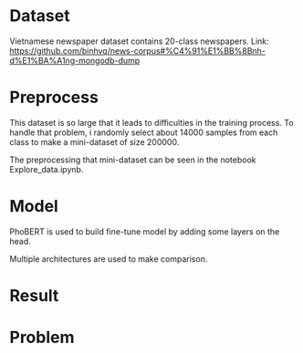 # Dataset
Vietnamese newspaper dataset contains 20-class newspapers.
Link: https://github.com/binhvq/news-corpus#%C4%91%E1%BB%8Bnh-d%E1%BA%A1ng-mongodb-dump 

# Preprocess
This dataset is so large that it leads to difficulties in the training process. To handle that problem, i randomly select about 14000 samples from each class to make a mini-dataset of size 200000.

The preprocessing that mini-dataset can be seen in the notebook Explore_data.ipynb.

# Model
PhoBERT is used to build fine-tune model by adding some layers on the head.

Multiple architectures are used to make comparison.

# Result

# Problem
